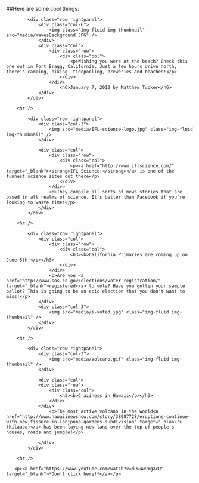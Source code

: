 ##Here are some cool things:

<!-- first post -->

  			<div class="row rightpanel">
				<div class="col-6">
        			<img class="img-fluid img-thumbnail" src="media/WavesBackground.JPG" />
        		</div>
        		<div class="col">
        			<div class="row">
        				<div class="col">
        					<p>Wishing you were at the beach? Check this one out in Fort Bragg, California. Just a few hours drive north, there's camping, hiking, tidepooling, breweries and beaches!</p>
        				</div>
        			</div>
        				<h6>January 7, 2012 by Matthew Tucker</h6>
        		</div>
        	</div>	
        	
        <hr />
        	
<!-- second post -->

  			<div class="row rightpanel">
				<div class="col-3">
        			<img src="media/IFL-science-logo.jpg" class="img-fluid img-thumbnail" />
        		</div>
        			
        		<div class="col">
        			<div class="row">
        				<div class="col">
        					<p><a href="http://www.iflscience.com/" target="_blank"><strong>IFL Science!</strong></a> is one of the funnest science sites out there</p>
        				</div>
        			</div>
        			<p>They compile all sorts of news stories that are based in all realms of science. It's better than Facebook if you're looking to waste time!</p>	
        		</div>
        	</div>
        	
        <hr />	
        
<!-- third post -->

  			<div class="row rightpanel">
  				<div class="col">
        			<div class="row">
        				<div class="col">
        					<h3><b>California Primaries are coming up on June 5th!</b></h3>
        				</div>
        			</div>
        			<p>Are you <a href="http://www.sos.ca.gov/elections/voter-registration/" target="_blank">registered</a> to vote? Have you gotten your sample ballot? This is going to be an epic election that you don't want to miss!</p>	
        		</div>
				<div class="col-3">
        			<img src="media/i-voted.jpg" class="img-fluid img-thumbnail" />
        		</div>
        	</div>
        
        <hr />
        
<!-- fourth post -->
			<div class="row rightpanel">
				<div class="col-3">
        			<img src="media/Volcano.gif" class="img-fluid img-thumbnail" />
        		</div>
        			
        		<div class="col">
        		<div class="row">
        			<div class="col">
        				<h3><b>Craziness in Hawaii</b></h3>
        			</div>
        		</div>
        			<p>The most active volcano in the world<a href="http://www.hawaiinewsnow.com/story/38087728/eruptions-continue-with-new-fissure-in-lanipuna-gardens-subdivision" target="_blank">(Kilauea)</a> has been laying new land over the top of people's houses, roads and jungle!</p>
        			
        		</div>
        	</div>
        	
        <hr />

       <p><a href="https://www.youtube.com/watch?v=dQw4w9WgXcQ" target="_blank">*Don't click here!*</a></p>
